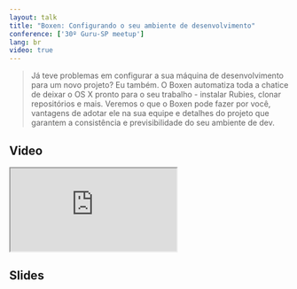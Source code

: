 ```yaml
---
layout: talk
title: "Boxen: Configurando o seu ambiente de desenvolvimento"
conference: ['30º Guru-SP meetup']
lang: br
video: true
---
```


>Já teve problemas em configurar a sua máquina de desenvolvimento para um novo projeto? Eu também. O Boxen automatiza toda a chatice de deixar o OS X pronto para o seu trabalho - instalar Rubies, clonar repositórios e mais. Veremos o que o Boxen pode fazer por você, vantagens de adotar ele na sua equipe e detalhes do projeto que garantem a consistência e previsibilidade do seu ambiente de dev.

## Video

<div class='embed-responsive embed-responsive-16by9'>
  <iframe class='embed-responsive-item' src='https://www.youtube.com/embed/w96bPV5sp_Q'
  allowfullscreen></iframe>
</div>

## Slides

<script async class="speakerdeck-embed" data-id="1aafbfd0b83d01302cf76ec8e2c5e149" data-ratio="1.33333333333333" src="//speakerdeck.com/assets/embed.js"></script>
